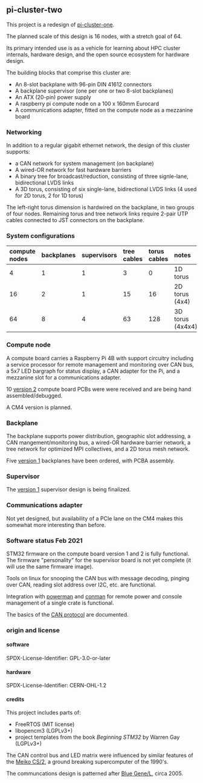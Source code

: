 ## pi-cluster-two

This project is a redesign of
[pi-cluster-one](https://github.com/garlick/pi-cluster-one).

The planned scale of this design is 16 nodes, with a stretch goal of 64.

Its primary intended use is as a vehicle for learning about HPC cluster
internals, hardware design, and the open source ecosystem for hardware design.

The building blocks that comprise this cluster are:
* An 8-slot backplane with 96-pin DIN 41612 connectors
* A backplane supervisor (one per one or two 8-slot backplanes)
* An ATX (20-pin) power supply
* A raspberry pi compute node on a 100 x 160mm Eurocard
* A communications adapter, fitted on the compute node as a mezzanine board

### Networking

In addition to a regular gigabit ethernet network, the design of this
cluster supports:
* a CAN network for system management (on backplane)
* A wired-OR network for fast hardware barriers
* A binary tree for broadcast/reduction, consisting of three signle-lane,
  bidirectional LVDS links
* A 3D torus, consisting of six single-lane, bidirectional LVDS links
  (4 used for 2D torus, 2 for 1D torus)

The left-right torus dimension is hardwired on the backplane, in two
groups of four nodes.  Remaining torus and tree network links require
2-pair UTP cables connected to JST connectors on the backplane.

### System configurations

**compute nodes** | **backplanes** | **supervisors** | **tree cables** | **torus cables** | **notes**
:-- | :-- | :-- | :-- | :-- | :--
4   | 1   | 1   | 3   | 0   | 1D torus
16  | 2   | 1   | 15  | 16  | 2D torus (4x4)
64  | 8   | 4   | 63  | 128 | 3D torus (4x4x4)

### Compute node

A compute board carries a Raspberry Pi 4B with support circuitry including
a service processor for remote management and monitoring over CAN bus,
a 5x7 LED bargraph for status display, a CAN adapter for the Pi, and a
mezzanine slot for a communications adapter.

10 [version 2](hardware/pi-carrier/README.md) compute board PCBs were
were received and are being hand assembled/debugged.

A CM4 version is planned.

### Backplane

The backplane supports power distribution, geographic slot addressing,
a CAN mangement/monitoring bus, a wired-OR hardware barrier network,
a tree network for optimized MPI collectives, and a 2D torus mesh network.

Five [version 1](hardware/bus-8/README.md) backplanes have been ordered,
with PCBA assembly.

### Supervisor

The [version 1](hardware/supervisor/README.md) supervisor design is being
finalized.

### Communications adapter

Not yet designed, but availability of a PCIe lane on the CM4 makes this
somewhat more interesting than before.

### Software status Feb 2021

STM32 firmware on the compute board version 1 and 2 is fully functional.
The firmware "personality" for the supervisor board is not yet complete
(it will use the same firmware image).

Tools on linux for snooping the CAN bus with message decoding, pinging
over CAN, reading slot address over I2C, etc. are functional.

Integration with [powerman](http://github.com/chaos/powerman) and
[conman](http://github.com/dun/conman) for remote power and console
management of a single crate is functional.

The basics of the [CAN protocol](doc/CAN.md) are documented.

### origin and license

#### software

SPDX-License-Identifier: GPL-3.0-or-later

#### hardware

SPDX-License-Identifier: CERN-OHL-1.2

#### credits

This project includes parts of:
* FreeRTOS (MIT license)
* libopencm3 (LGPLv3+)
* project templates from the book _Beginning STM32_ by Warren Gay (LGPLv3+)

The CAN control bus and LED matrix were influenced by similar features
of the [Meiko CS/2](https://github.com/garlick/meiko-cs2), a ground breaking
supercomputer of the 1990's.

The communcations design is patterned after
[Blue Gene/L](https://en.wikipedia.org/wiki/IBM_Blue_Gene), circa 2005.
